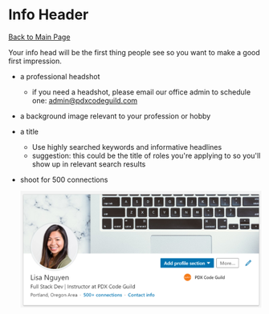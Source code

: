 # Info Header

[Back to Main Page](/README.md)

Your info head will be the first thing people see so you want to make a good first impression.

- a professional headshot
  - if you need a headshot, please email our office admin to schedule one: admin@pdxcodeguild.com
- a background image relevant to your profession or hobby
- a title
  - Use highly searched keywords and informative headlines
  - suggestion: this could be the title of roles you're applying to so you'll show up in relevant search results
- shoot for 500 connections

  ![](../resources/linkedin/info-header.PNG)